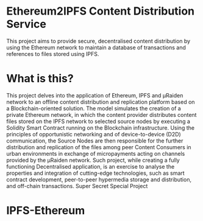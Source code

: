 # Ethereum2IPFS Content Distribution Service
This project aims to provide secure, decentralised content distribution by using the Ethereum network to maintain a database of transactions and references to files stored using IPFS.
# What is this?
This project delves into the application of Ethereum, IPFS and µRaiden network to an offline content distribution and replication platform based on a Blockchain-oriented solution. The model simulates the creation of a private Ethereum network, in which the content provider distributes content files stored on the IPFS network to selected source nodes by executing a Solidity Smart Contract running on the Blockchain infrastructure. Using the principles of opportunistic networking and of device-to-device (D2D) communication, the Source Nodes are then responsible for the further distribution and replication of the files among peer Content Consumers in urban environments in exchange of micropayments acting on channels provided by the µRaiden network. Such project, while creating a fully functioning Decentralised application, is an exercise to analyse the properties and integration of cutting-edge technologies, such as smart contract development, peer-to-peer hypermedia storage and distribution, and off-chain transactions.
Super Secret Special Project
# IPFS-Ethereum
